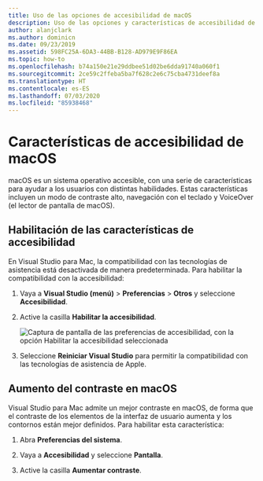 ```yaml
---
title: Uso de las opciones de accesibilidad de macOS
description: Uso de las opciones y características de accesibilidad de macOS, como contraste alto, navegación con el teclado y VoiceOver
author: alanjclark
ms.author: dominicn
ms.date: 09/23/2019
ms.assetid: 598FC25A-6DA3-44BB-B128-AD979E9F86EA
ms.topic: how-to
ms.openlocfilehash: b74a150e21e29ddbee51d02be6dda91740a060f1
ms.sourcegitcommit: 2ce59c2ffeba5ba7f628c2e6c75cba4731deef8a
ms.translationtype: HT
ms.contentlocale: es-ES
ms.lasthandoff: 07/03/2020
ms.locfileid: "85938468"
---
```

# <a name="accessibility-features-of-macos"></a>Características de accesibilidad de macOS

macOS es un sistema operativo accesible, con una serie de características para ayudar a los usuarios con distintas habilidades. Estas características incluyen un modo de contraste alto, navegación con el teclado y VoiceOver (el lector de pantalla de macOS).

## <a name="enable-accessibility-features"></a>Habilitación de las características de accesibilidad

En Visual Studio para Mac, la compatibilidad con las tecnologías de asistencia está desactivada de manera predeterminada. Para habilitar la compatibilidad con la accesibilidad:

1. Vaya a **Visual Studio (menú)**  > **Preferencias** > **Otros** y seleccione **Accesibilidad**.

1. Active la casilla **Habilitar la accesibilidad**.

   ![Captura de pantalla de las preferencias de accesibilidad, con la opción Habilitar la accesibilidad seleccionada](media/accessibility-preferences.png)

1. Seleccione **Reiniciar Visual Studio** para permitir la compatibilidad con las tecnologías de asistencia de Apple.

## <a name="increase-the-contrast-in-macos"></a>Aumento del contraste en macOS

Visual Studio para Mac admite un mejor contraste en macOS, de forma que el contraste de los elementos de la interfaz de usuario aumenta y los contornos están mejor definidos. Para habilitar esta característica:

1. Abra **Preferencias del sistema**.

1. Vaya a **Accesibilidad** y seleccione **Pantalla**.

1. Active la casilla **Aumentar contraste**.